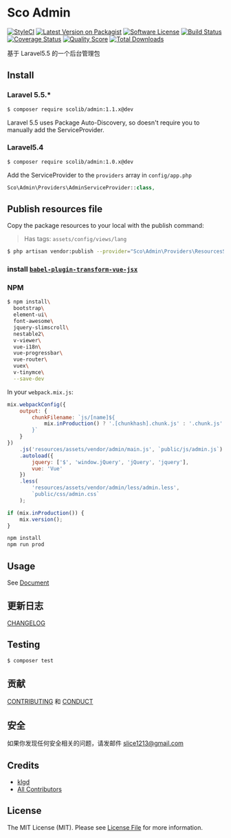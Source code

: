 # Sco Admin

[![StyleCI](https://styleci.io/repos/82435198/shield?branch=master)](https://styleci.io/repos/82435198)
[![Latest Version on Packagist](https://img.shields.io/packagist/v/ScoLib/admin.svg?style=flat-square)](https://packagist.org/packages/ScoLib/admin)
[![Software License](https://img.shields.io/badge/license-MIT-brightgreen.svg?style=flat-square)](https://github.com/ScoLib/admin/blob/master/LICENSE.md)
[![Build Status](https://img.shields.io/travis/ScoLib/admin/master.svg?style=flat-square)](https://travis-ci.org/ScoLib/admin)
[![Coverage Status](https://img.shields.io/scrutinizer/coverage/g/ScoLib/admin.svg?style=flat-square)](https://scrutinizer-ci.com/g/ScoLib/admin/?branch=master)
[![Quality Score](https://img.shields.io/scrutinizer/g/ScoLib/admin.svg?style=flat-square)](https://scrutinizer-ci.com/g/ScoLib/admin)
[![Total Downloads](https://img.shields.io/packagist/dt/ScoLib/admin.svg?style=flat-square)](https://packagist.org/packages/ScoLib/admin)


基于 Laravel5.5 的一个后台管理包


## Install

### Laravel 5.5.*

``` bash
$ composer require scolib/admin:1.1.x@dev
```

Laravel 5.5 uses Package Auto-Discovery, so doesn't require you to manually add the ServiceProvider.

### Laravel5.4
``` bash
$ composer require scolib/admin:1.0.x@dev
```

Add the ServiceProvider to the `providers` array in `config/app.php`
``` php
Sco\Admin\Providers\AdminServiceProvider::class,
```

## Publish resources file

Copy the package resources to your local with the publish command:

>Has tags: `assets/config/views/lang`

```bash
$ php artisan vendor:publish --provider="Sco\Admin\Providers\ResourcesServiceProvider"
```


### install [`babel-plugin-transform-vue-jsx`](https://github.com/vuejs/babel-plugin-transform-vue-jsx)

### NPM
```bash
$ npm install\
  bootstrap\
  element-ui\
  font-awesome\
  jquery-slimscroll\
  nestable2\
  v-viewer\
  vue-i18n\
  vue-progressbar\
  vue-router\
  vuex\
  v-tinymce\
  --save-dev
```

In your `webpack.mix.js`:
```javascript
mix.webpackConfig({
    output: {
        chunkFilename: `js/[name]${
            mix.inProduction() ? '.[chunkhash].chunk.js' : '.chunk.js'
        }`
    }
})
    .js('resources/assets/vendor/admin/main.js', `public/js/admin.js`)
    .autoload({
        jquery: ['$', 'window.jQuery', 'jQuery', 'jquery'],
        vue: 'Vue'
    })
    .less(
        'resources/assets/vendor/admin/less/admin.less',
        `public/css/admin.css`
    );

if (mix.inProduction()) {
    mix.version();
}
```

```sh
npm install 
npm run prod
```

## Usage

See [Document](http://scoadmin.scophp.com/) 

## 更新日志

 [CHANGELOG](CHANGELOG.md) 

## Testing

``` bash
$ composer test
```

## 贡献

 [CONTRIBUTING](CONTRIBUTING.md) 和 [CONDUCT](CONDUCT.md) 

## 安全

如果你发现任何安全相关的问题，请发邮件 slice1213@gmail.com

## Credits

- [klgd](https://github.com/klgd)
- [All Contributors](../../contributors)

## License

The MIT License (MIT). Please see [License File](LICENSE.md) for more information.

